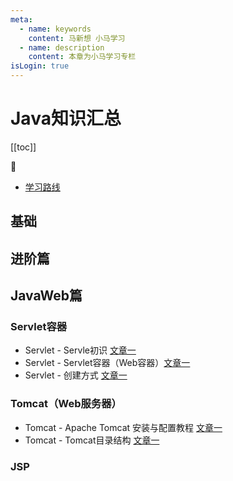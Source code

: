 ```yaml
---
meta:
  - name: keywords
    content: 马新想 小马学习
  - name: description
    content: 本章为小马学习专栏
isLogin: true
---
```



# Java知识汇总

[[toc]]

:horse:

- [学习路线](https://docs.qq.com/mind/DUlJUbkhSUWVqZ0l1)


## 基础


## 进阶篇


## JavaWeb篇


### Servlet容器

- Servlet - Servle初识 [文章一](http://c.biancheng.net/servlet2/what-is-servlet.html)
- Servlet - Servlet容器（Web容器）[文章一](http://c.biancheng.net/servlet2/container.html)
- Servlet - 创建方式 [文章一](http://c.biancheng.net/servlet2/create.html)


### Tomcat（Web服务器）

- Tomcat - Apache Tomcat 安装与配置教程 [文章一](https://www.cnblogs.com/lpgit/p/10929507.html)
- Tomcat - Tomcat目录结构 [文章一](http://c.biancheng.net/servlet2/tomcat-directory.html)

### JSP




